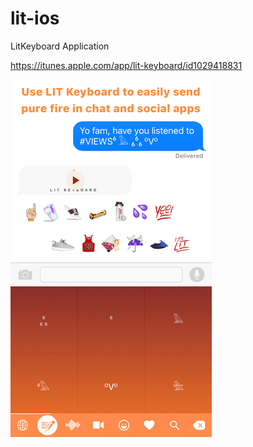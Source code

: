 # lit-ios
LitKeyboard Application

https://itunes.apple.com/app/lit-keyboard/id1029418831

![LITKeyboard](1.jpeg)
